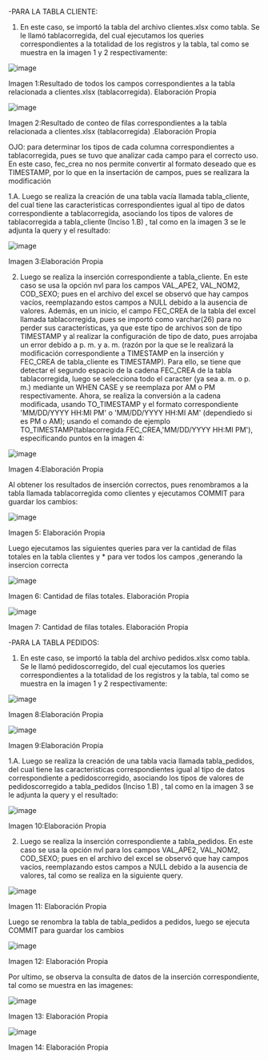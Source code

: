 -PARA LA TABLA CLIENTE:
1. En este caso, se importó la tabla del archivo clientes.xlsx como tabla. Se le llamó tablacorregida, del cual
ejecutamos los queries correspondientes a la totalidad de los registros y la tabla, tal como se muestra en la
imagen 1 y 2 respectivamente:

![image](https://github.com/user-attachments/assets/1e6e6325-1622-4cd7-8915-fcb809af938e)

Imagen 1:Resultado de todos los campos correspondientes a la tabla relacionada a clientes.xlsx (tablacorregida). Elaboración Propia

![image](https://github.com/user-attachments/assets/f51b3968-09b9-4276-9d82-51767e334978)

Imagen 2:Resultado de conteo de filas correspondientes a la tabla relacionada a clientes.xlsx (tablacorregida) .Elaboración Propia

OJO: para determinar los tipos de cada columna correspondientes a tablacorregida, pues se tuvo que analizar cada 
campo para el correcto uso. En este caso, fec_crea no nos permite convertir al formato deseado que es TIMESTAMP, 
por lo que en la insertación de campos, pues se realizara la modificación

1.A. Luego se realiza la creación de una tabla vacía llamada tabla_cliente, del cual tiene las caracteristicas 
correspondientes igual al tipo de datos correspondiente a tablacorregida, asociando los tipos de valores de tablacorregida 
a tabla_cliente (Inciso 1.B) , tal como en la imagen 3 se le adjunta la query y el resultado: 

![image](https://github.com/user-attachments/assets/1f8240a0-ab25-460a-a2fc-a434deb5710a)

Imagen 3:Elaboración Propia

2. Luego se realiza la inserción correspondiente a tabla_cliente. En este caso se usa la opción nvl para los campos VAL_APE2,
VAL_NOM2, COD_SEXO; pues en el archivo del excel se observó que hay campos vacíos, reemplazando estos campos a NULL debido
a la ausencia de valores. Además, en un inicio, el campo FEC_CREA de la tabla del excel llamada tablacorregida, pues se importó
como varchar(26) para no perder sus características, ya que este tipo de archivos son de tipo TIMESTAMP y al realizar la configuración
de tipo de dato, pues arrojaba un error debido a p. m. y a. m. (razón por la que se le realizará la modificación correspondiente a TIMESTAMP
en la inserción y FEC_CREA de tabla_cliente es TIMESTAMP). Para ello, se tiene que detectar el segundo espacio de la cadena FEC_CREA de la tabla
tablacorregida, luego se selecciona todo el caracter (ya sea a. m. o p. m.) mediante un WHEN CASE y se reemplaza por AM o PM respectivamente.
Ahora, se realiza la conversión a la cadena modificada, usando TO_TIMESTAMP y el formato correspondiente 'MM/DD/YYYY HH:MI PM' o 'MM/DD/YYYY HH:MI AM'
(dependiedo si es PM o AM); usando el comando de ejemplo TO_TIMESTAMP(tablacorregida.FEC_CREA,'MM/DD/YYYY HH:MI PM'), especificando puntos en la imagen 4:

![image](https://github.com/user-attachments/assets/5fcf04c0-cabc-4f14-bbfe-933bdf4b4574)

Imagen 4:Elaboración Propia

Al obtener los resultados de inserción correctos, pues renombramos a la tabla llamada tablacorregida como clientes y ejecutamos COMMIT para guardar los cambios:

![image](https://github.com/user-attachments/assets/214c0243-4841-4d26-94ae-0dbfdf1c1a41)

Imagen 5: Elaboración Propia

Luego ejecutamos las siguientes queries para ver la cantidad de filas totales en la tabla clientes y * para ver todos los campos ,generando la insercion correcta

![image](https://github.com/user-attachments/assets/da54043f-9986-4726-8b00-3121d9a5a06c)

Imagen 6: Cantidad de filas totales. Elaboración Propia

![image](https://github.com/user-attachments/assets/bbb72c02-3cd7-41af-9b75-cae5c6a651ed)

Imagen 7: Cantidad de filas totales. Elaboración Propia

-PARA LA TABLA PEDIDOS:

1. En este caso, se importó la tabla del archivo pedidos.xlsx como tabla. Se le llamó pedidoscorregido, del cual
ejecutamos los queries correspondientes a la totalidad de los registros y la tabla, tal como se muestra en la
imagen 1 y 2 respectivamente:

![image](https://github.com/user-attachments/assets/dca5eab0-59c6-461b-8a22-5d8d566d2975)

Imagen 8:Elaboración Propia

![image](https://github.com/user-attachments/assets/3ddac9e3-ba08-4697-970c-edff6a79dc24)

Imagen 9:Elaboración Propia

1.A. Luego se realiza la creación de una tabla vacia llamada tabla_pedidos, del cual tiene las caracteristicas 
correspondientes igual al tipo de datos correspondiente a pedidoscorregido, asociando los tipos de valores de pedidoscorregido 
a tabla_pedidos (Inciso 1.B) , tal como en la imagen 3 se le adjunta la query y el resultado: 

![image](https://github.com/user-attachments/assets/98e7eef7-5f2a-4489-8a8a-16556a3c8915)

Imagen 10:Elaboración Propia

2. Luego se realiza la inserción correspondiente a tabla_pedidos. En este caso se usa la opción nvl para los campos VAL_APE2,
VAL_NOM2, COD_SEXO; pues en el archivo del excel se observó que hay campos vacíos, reemplazando estos campos a NULL debido
a la ausencia de valores, tal como se realiza en la siguiente query.

![image](https://github.com/user-attachments/assets/14e08ede-9eaa-4150-9cff-06d22a0dc0a5)

Imagen 11: Elaboración Propia

Luego se renombra la tabla de tabla_pedidos a pedidos, luego se ejecuta COMMIT para guardar los cambios

![image](https://github.com/user-attachments/assets/a8ea993b-6dde-4c6a-9fee-7954d4d8130a)

Imagen 12: Elaboración Propia

Por ultimo, se observa la consulta de datos de la inserción correspondiente, tal como se muestra en las imagenes: 

![image](https://github.com/user-attachments/assets/d2931b1c-8b41-4f42-81f9-f68b86dcf31e)

Imagen 13: Elaboración Propia

![image](https://github.com/user-attachments/assets/e13e11a1-2baa-47c1-8e88-b61f5fcef12d)

Imagen 14: Elaboración Propia

